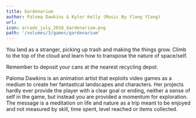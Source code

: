 ```yaml
---
title: Gardenarium
author: Paloma Dawkins & Kyler Kelly (Music By Ylang Ylang)
url: 
icon: arcade_july_2016_Gardenarium.png 
path: '/volumes/3/games/gardenarium'
---
```

You land as a stranger, picking up trash and making the things grow. Climb to the top
of the cloud and learn how to transpose the nature of space/self.

Remember to deposit your cans at the nearest recycling depot.

Paloma Dawkins is an animation artist that exploits video games as a medium to create
her fantastical landscapes and characters. Her projects hardly ever provide the player
with a clear goal or ending, neither a sense of self in the game, but instead you are
provided a momentum for exploration. The message is a meditation on life and nature as
a trip meant to be enjoyed and not measured by skill, time spent, level reached or
items collected.